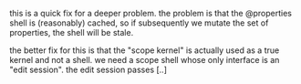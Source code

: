

this is a quick fix for a deeper problem. the problem is that the
@properties shell is (reasonably) cached, so if subsequently we mutate
the set of properties, the shell will be stale.

the better fix for this is that the "scope kernel" is actually used as a
true kernel and not a shell. we need a scope shell whose only interface
is an "edit session". the edit session passes [..]
